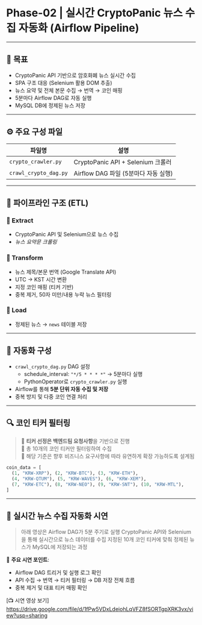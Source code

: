 # Phase-02 | 실시간 CryptoPanic 뉴스 수집 자동화 (Airflow Pipeline)


---

## 🎯 목표

- CryptoPanic API 기반으로 암호화폐 뉴스 실시간 수집
- SPA 구조 대응 (Selenium 활용 DOM 추출)
- 뉴스 요약 및 전체 본문 수집 → 번역 → 코인 매핑
- 5분마다 Airflow DAG로 자동 실행
- MySQL DB에 정제된 뉴스 저장

---

## ⚙️ 주요 구성 파일

| 파일명 | 설명 |
|--------|------|
| `crypto_crawler.py` | CryptoPanic API + Selenium 크롤러 |
| `crawl_crypto_dag.py` | Airflow DAG 파일 (5분마다 자동 실행) |

---

## 🧩 파이프라인 구조 (ETL)

### 🔹 Extract  
- CryptoPanic API 및 Selenium으로 뉴스 수집  
- *뉴스 요약문 크롤링*

### 🔹 Transform  
- 뉴스 제목/본문 번역 (Google Translate API)  
- UTC → KST 시간 변환  
- 지정 코인 매핑 (티커 기반)
- 중복 제거, 50자 미만/내용 누락 뉴스 필터링

### 🔹 Load  
- 정제된 뉴스 → `news` 테이블 저장

---

## 🔁 자동화 구성

- `crawl_crypto_dag.py` DAG 설정
  - schedule_interval: `"*/5 * * * *"` → 5분마다 실행
  - PythonOperator로 `crypto_crawler.py` 실행
- Airflow를 통해 **5분 단위 자동 수집 및 저장**
- 중복 방지 및 다중 코인 연결 처리

---

## 🔍 코인 티커 필터링

> 🔸 **티커 선정은 백엔드팀 요청사항**을 기반으로 진행  
> 🔸 총 10개의 코인 티커만 필터링하여 수집  
> 🔸 해당 기준은 향후 비즈니스 요구사항에 따라 유연하게 확장 가능하도록 설계됨

```python
coin_data = [
  (1, "KRW-XRP"), (2, "KRW-BTC"), (3, "KRW-ETH"),
  (4, "KRW-QTUM"), (5, "KRW-WAVES"), (6, "KRW-XEM"),
  (7, "KRW-ETC"), (8, "KRW-NEO"), (9, "KRW-SNT"), (10, "KRW-MTL"),
]
```

---

## 🎥 실시간 뉴스 수집 자동화 시연

> 아래 영상은 Airflow DAG가 5분 주기로 실행
> CryptoPanic API와 Selenium을 통해 실시간으로 뉴스 데이터를 수집
> 지정된 10개 코인 티커에 맞춰 정제된 뉴스가 MySQL에 저장되는 과정

📌 **주요 시연 포인트**:
- Airflow DAG 트리거 및 실행 로그 확인
- API 수집 → 번역 → 티커 필터링 → DB 저장 전체 흐름
- 중복 제거 및 대표 티커 매핑 확인

[📺 시연 영상 보기] https://drive.google.com/file/d/1fPw5VDxLdeiohLqVFZ8fSORTgpXRK3vx/view?usp=sharing



